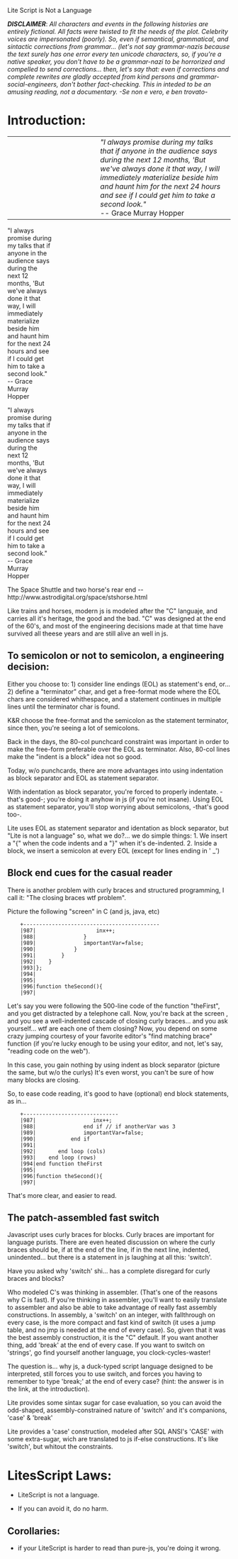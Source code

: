  Lite Script is Not a Language

***DISCLAIMER***: *All characters and events in the following histories are entirely fictional. All facts
were twisted to fit the needs of the plot. Celebrity voices are impersonated (poorly). So, even if
semantical, grammatical, and sintactic corrections from grammar... (let's not say grammar-nazis
because the text surely has one error every ten unicode characters, so, if you're a native speaker,
you don't have to be a grammar-nazi to be horrorized and compelled to send corrections... then, let's
say that: even if corrections and complete rewrites are gladly accepted from kind persons and
grammar-social-engineers, don't bother fact-checking. This in inteded to be an amusing reading,
not a documentary. -Se non e vero, e ben trovato-*


Introduction:
=============

<table border=0>
<tr>
<td width=40%></td>
<td>
<i>"I always promise during my talks that if anyone in the audience
says during the next 12 months, 'But we've always done it that way,
I will immediately materialize beside him and haunt him for the
next 24 hours and see if I could get him to take a second look."</i>
<br>-- Grace Murray Hopper
</td>
</tr>
</table>

<p style="width:100px">
"I always promise during my talks that if anyone in the audience
says during the next 12 months, 'But we've always done it that way,
I will immediately materialize beside him and haunt him for the
next 24 hours and see if I could get him to take a second look."<br>
-- Grace Murray Hopper
</p>


<p style="width:100px">
"I always promise during my talks that if anyone in the audience
says during the next 12 months, 'But we've always done it that way,
I will immediately materialize beside him and haunt him for the
next 24 hours and see if I could get him to take a second look."<br>
-- Grace Murray Hopper
</p>
The Space Shuttle and two horse's rear end
--
http://www.astrodigital.org/space/stshorse.html

  Like trains and horses, modern js is modeled after the "C" languaje, and carries all it's heritage,
  the good and the bad. "C" was designed at the end of the 60's, and most of the engineering decisions
  made at that time have survived all theese years and are still alive an well in js.

  To semicolon or not to semicolon, a engineering decision:
  --

  Either you choose to: 1) consider line endings (EOL) as statement's end, or...
  2) define a "terminator" char, and get a free-format mode where the EOL chars are
  considered whithespace, and a statement continues in multiple lines until the terminator
  char is found.

  K&R choose the free-format and the semicolon as the statement terminator, since then,
  you're seeing a lot of semicolons.

  Back in the days, the 80-col punchcard constraint was important in order to make the free-form preferable
  over the EOL as terminator. Also, 80-col lines make the "indent is a block" idea not so good.

  Today, w/o punchcards, there are more advantages into using indentation as block separator
  and EOL as statement separator.

  With indentation as block separator, you're forced to properly indentate. -that's good-; you're
  doing it anyhow in js (if you're not insane).
  Using EOL as statement separator, you'll stop worrying about semicolons, -that's good too-.

  Lite uses EOL as statement separator and identation as block separator,
  but "Lite is not a language" so, what we do?... we do simple things:
      1. We insert a "{" when the code indents and a "}" when it's de-indented.
      2. Inside a block, we insert a semicolon at every EOL (except for lines ending in ' _')

Block end cues for the casual reader
--

 There is another problem with curly braces and structured programming,
 I call it: "The closing braces wtf problem".

 Picture the following "screen" in C (and js, java, etc)

        +-------------------------------------------
        |987|                   inx++;
        |988|               }
        |989|               importantVar=false;
        |990|            }
        |991|        }
        |992|    }
        |993|};
        |994|
        |995|
        |996|function theSecond(){
        |997|

 Let's say you were following the 500-line code of the function "theFirst", and you get distracted
 by a telephone call. Now, you're back at the screen , and you see a well-indented cascade of
 closing curly braces... and you ask yourself... wtf are each one of them closing?
 Now, you depend on some crazy jumping courtesy of your favorite editor's "find matching brace" function
 (if you're lucky enough to be using your editor, and not, let's say, "reading code on the web").

 In this case, you gain nothing by using indent as block separator (picture the same, but w/o the curlys)
 It's even worst, you can't be sure of how many blocks are closing.

 So, to ease code reading, it's good to have (optional) end block statements, as in...

        +------------------------------
        |987|                  inx++;
        |988|               end if // if anotherVar was 3
        |989|               importantVar=false;
        |990|           end if
        |991|
        |992|       end loop (cols)
        |993|    end loop (rows)
        |994|end function theFirst
        |995|
        |996|function theSecond(){
        |997|

 That's more clear, and easier to read.
 
 
 The patch-assembled fast switch
 --

  Javascript uses curly braces for blocks. Curly braces are important for language purists. There are even heated
  discussion on where the curly braces should be, if at the end of the line, if in the next line, indented, unindented...
  but there is a statement in js laughing at all this: 'switch'.

  Have you asked why 'switch' shi... has a complete disregard for curly braces and blocks?

  Who modeled C's was thinking in assembler. (That's one of the reasons why C is fast). If you're thinking
  in assembler, you'll want to easily translate to assembler and also be able to take advantage of really fast
  assembly constructions. In assembly, a 'switch' on an integer, with fallthrough on every case, is the more compact
  and fast kind of switch (it uses a jump table, and no jmp is needed at the end of every case). So, given that
  it was the best assembly construction, it is the "C" default. If you want another thing, add 'break' at the
  end of every case. If you want to switch on 'strings', go find yourself another language, you clock-cycles-waster!

  The question is... why js, a duck-typed script language designed to be interpreted, still forces you to use switch,
  and forces you having to remember to type 'break;' at the end of every case?  (hint: the answer is in the link, at
  the introduction).

  Lite provides some sintax sugar for case evaluation, so you can avoid the odd-shaped, assembly-constrained
  nature of 'switch' and it's companions, 'case' & 'break'

  Lite provides a 'case' construction, modeled after SQL ANSI's 'CASE' with some extra-sugar, wich are translated
  to js if-else constructions. It's like 'switch', but whitout the constraints.


LitesScript Laws:
=================

 * LiteScript is not a language.

 * If you can avoid it, do no harm.

Corollaries:
------------

  * if your LiteScript is harder to read than pure-js, you're doing it wrong.

